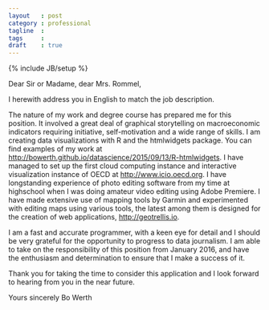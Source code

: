 ```yaml
---
layout   : post
category : professional
tagline  : 
tags     : 
draft    : true
---
```

{% include JB/setup %}

Dear Sir or Madame, dear Mrs. Rommel,

I herewith address you in English to match the job description. 

The nature of my work and degree course has prepared me for this position. It involved a great deal of graphical storytelling on macroeconomic indicators requiring initiative, self-motivation and a wide range of skills. I am creating data visualizations with R and the htmlwidgets package. You can find examples of my work at http://bowerth.github.io/datascience/2015/09/13/R-htmlwidgets. I have managed to set up the first cloud computing instance and interactive visualization instance of OECD at http://www.icio.oecd.org. I have longstanding experience of photo editing software from my time at highschool when I was doing amateur video editing using Adobe Premiere. I have made extensive use of mapping tools by Garmin and experimented with editing maps using various tools, the latest among them is designed for the creation of web applications, http://geotrellis.io.

I am a fast and accurate programmer, with a keen eye for detail and I should be very grateful for the opportunity to progress to data journalism. I am able to take on the responsibility of this position from January 2016, and have the enthusiasm and determination to ensure that I make a success of it.

Thank you for taking the time to consider this application and I look forward to hearing from you in the near future.

Yours sincerely
Bo Werth